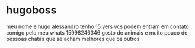 # hugoboss
meu nome e hugo alessandro 
tenho 15 yers 
vcs podem entram em contato comigo pelo meu whats 15998246346
gosto de animais e muito pouco de pessoas chatas que se acham melhores que os outros 
